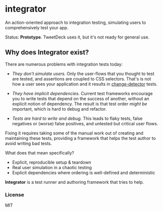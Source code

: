 # integrator

An action-oriented approach to integration testing, simulating users to comprehensively test your app.

Status: **Prototype**. TweetDeck uses it, but it's not ready for general use.

## Why does Integrator exist?

There are numerous problems with integration tests today:

- *They don't simulate users.* Only the user-flows that you thought to test are tested, and assertions are coupled to CSS selectors. That's is not how a user sees your application and it results in [change-detector][change-detector] tests.

- *They have implicit dependencies.* Current test frameworks encourage you to write tests that depend on the success of another, without an explicit notion of dependency. The result is that test order *might be* important, which is hard to debug and refactor.

- *Tests are hard to write and debug.* This leads to flaky tests, false negatives or (worse) false positives, and untested but critical user flows.

Fixing it requires taking some of the manual work out of creating and maintaining these tests, providing a framework that helps the test author to avoid writing bad tests.

What does that mean specifically?

- Explicit, reproducible setup & teardown
- Real user simulation in a chaotic testing
- Explicit dependencies where ordering is well-defined and deterministic

**Integrator** is a test runner and authoring framework that tries to help.

### License

MIT

[change-detector]: http://googletesting.blogspot.co.uk/2015/01/testing-on-toilet-change-detector-tests.html
[node]: https://nodejs.org/
[npm]: https://www.npmjs.com/
[todomvc-actions]: https://github.com/phuu/todomvc/blob/integrator/tests/integrator/actions.js
[new-issue]: https://github.com/phuu/integrator/issues/new
